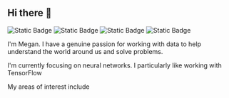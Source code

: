 ## Hi there 👋

![Static Badge](https://img.shields.io/badge/Python-3776AB?style=for-the-badge&logo=python&logoColor=%23FFFFFF&labelColor=%23000080%09&color=%23000080)
![Static Badge](https://img.shields.io/badge/TensorFlow-FF6F00?style=for-the-badge&logo=TensorFlow&logoColor=%23F5F5F0&labelColor=%23FF3D00&color=%23FF3D00)
![Static Badge](https://img.shields.io/badge/Numpy-mustard?style=for-the-badge&logo=numpy&logoColor=F5F5F0&labelColor=F2BE0D&color=F2BE0D)
![Static Badge](https://img.shields.io/badge/sql%20-%20mint?style=for-the-badge&logo=mysql&logoColor=%23000080&labelColor=%2380FFAC&color=%2380FFAC)


I'm Megan. I have a genuine passion for working with data to help understand the world around us 
and solve problems. 



I'm currently focusing on neural networks. I particularly like working with TensorFlow 

My areas of interest include 
<!--
**meg-williams/meg-williams** is a ✨ _special_ ✨ repository because its `README.md` (this file) appears on your GitHub profile.
colors used: #000080, #7FFFD4, #FF3D00, #F2BE0D, #F5F5F0, #C7C8C6
Here are some ideas to get you started:

- 🔭 I’m currently working on ...
- 🌱 I’m currently learning ...
- 👯 I’m looking to collaborate on ...
- 🤔 I’m looking for help with ...
- 💬 Ask me about ...
- 📫 How to reach me: ...
- 😄 Pronouns: ...
- ⚡ Fun fact: ...
-->
